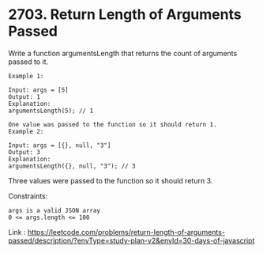
# 2703. Return Length of Arguments Passed

Write a function argumentsLength that returns the count of arguments passed to it.
 
```
Example 1:

Input: args = [5]
Output: 1
Explanation:
argumentsLength(5); // 1

One value was passed to the function so it should return 1.
Example 2:

Input: args = [{}, null, "3"]
Output: 3
Explanation: 
argumentsLength({}, null, "3"); // 3
```
Three values were passed to the function so it should return 3.
 

Constraints:
```
args is a valid JSON array
0 <= args.length <= 100
```
 









Link : 
https://leetcode.com/problems/return-length-of-arguments-passed/description/?envType=study-plan-v2&envId=30-days-of-javascript